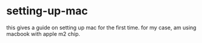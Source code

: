 # setting-up-mac
this gives a guide on setting up mac for the first time. for my case, am using macbook with apple m2 chip.

